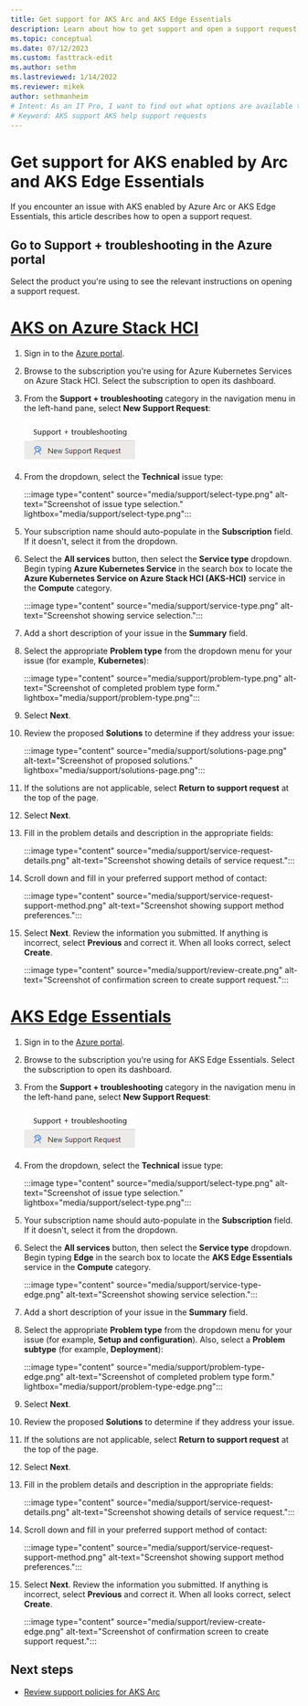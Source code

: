 ```yaml
---
title: Get support for AKS Arc and AKS Edge Essentials
description: Learn about how to get support and open a support request for AKS enabled by Azure Arc or AKS Edge Essentials.
ms.topic: conceptual
ms.date: 07/12/2023
ms.custom: fasttrack-edit
ms.author: sethm 
ms.lastreviewed: 1/14/2022
ms.reviewer: mikek
author: sethmanheim
# Intent: As an IT Pro, I want to find out what options are available to get help and support, such as creating a ticket.
# Keyword: AKS support AKS help support requests
---
```


# Get support for AKS enabled by Arc and AKS Edge Essentials

If you encounter an issue with AKS enabled by Azure Arc or AKS Edge Essentials, this article describes how to open a support request.

## Go to Support + troubleshooting in the Azure portal

Select the product you're using to see the relevant instructions on opening a support request.

# [AKS on Azure Stack HCI](#tab/akshci)

1. Sign in to the [Azure portal](https://portal.azure.com).
1. Browse to the subscription you're using for Azure Kubernetes Services on Azure Stack HCI. Select the subscription to open its dashboard.
1. From the **Support + troubleshooting** category in the navigation menu in the left-hand pane, select **New Support Request**:

    ![Screenshot of the Azure portal Help and Support sidebar.](media/support/new-support-request-sidebar.png)

1. From the dropdown, select the **Technical** issue type:

    :::image type="content" source="media/support/select-type.png" alt-text="Screenshot of issue type selection." lightbox="media/support/select-type.png":::

1. Your subscription name should auto-populate in the **Subscription** field. If it doesn't, select it from the dropdown.

1. Select the **All services** button, then select the **Service type** dropdown. Begin typing **Azure Kubernetes Service** in the search box to locate the **Azure Kubernetes Service on Azure Stack HCI (AKS-HCI)** service in the **Compute** category.

    :::image type="content" source="media/support/service-type.png" alt-text="Screenshot showing service selection.":::

1. Add a short description of your issue in the **Summary** field.

1. Select the appropriate **Problem type** from the dropdown menu for your issue (for example, **Kubernetes**):

    :::image type="content" source="media/support/problem-type.png" alt-text="Screenshot of completed problem type form." lightbox="media/support/problem-type.png":::

1. Select **Next**.

1. Review the proposed **Solutions** to determine if they address your issue:

    :::image type="content" source="media/support/solutions-page.png" alt-text="Screenshot of proposed solutions." lightbox="media/support/solutions-page.png":::

1. If the solutions are not applicable, select **Return to support request** at the top of the page.

1. Select **Next**.

1. Fill in the problem details and description in the appropriate fields: 

    :::image type="content" source="media/support/service-request-details.png" alt-text="Screenshot showing details of service request.":::

1. Scroll down and fill in your preferred support method of contact:

    :::image type="content" source="media/support/service-request-support-method.png" alt-text="Screenshot showing support method preferences.":::

1. Select **Next**. Review the information you submitted. If anything is incorrect, select **Previous** and correct it. When all looks correct, select **Create**.

    :::image type="content" source="media/support/review-create.png" alt-text="Screenshot of confirmation screen to create support request.":::

# [AKS Edge Essentials](#tab/aksee)

1. Sign in to the [Azure portal](https://portal.azure.com).
1. Browse to the subscription you're using for AKS Edge Essentials. Select the subscription to open its dashboard.
1. From the **Support + troubleshooting** category in the navigation menu in the left-hand pane, select **New Support Request**:

    ![Screenshot of the Azure portal Help and Support sidebar.](media/support/new-support-request-sidebar.png)

1. From the dropdown, select the **Technical** issue type:

    :::image type="content" source="media/support/select-type.png" alt-text="Screenshot of issue type selection." lightbox="media/support/select-type.png":::

1. Your subscription name should auto-populate in the **Subscription** field. If it doesn't, select it from the dropdown.

1. Select the **All services** button, then select the **Service type** dropdown. Begin typing **Edge** in the search box to locate the **AKS Edge Essentials** service in the **Compute** category.

    :::image type="content" source="media/support/service-type-edge.png" alt-text="Screenshot showing service selection.":::

1. Add a short description of your issue in the **Summary** field.

1. Select the appropriate **Problem type** from the dropdown menu for your issue (for example, **Setup and configuration**). Also, select a **Problem subtype** (for example, **Deployment**):

    :::image type="content" source="media/support/problem-type-edge.png" alt-text="Screenshot of completed problem type form." lightbox="media/support/problem-type-edge.png":::

1. Select **Next**.

1. Review the proposed **Solutions** to determine if they address your issue.

1. If the solutions are not applicable, select **Return to support request** at the top of the page.

1. Select **Next**.

1. Fill in the problem details and description in the appropriate fields: 

    :::image type="content" source="media/support/service-request-details.png" alt-text="Screenshot showing details of service request.":::

1. Scroll down and fill in your preferred support method of contact:

    :::image type="content" source="media/support/service-request-support-method.png" alt-text="Screenshot showing support method preferences.":::

1. Select **Next**. Review the information you submitted. If anything is incorrect, select **Previous** and correct it. When all looks correct, select **Create**.

    :::image type="content" source="media/support/review-create-edge.png" alt-text="Screenshot of confirmation screen to create support request.":::

## Next steps

- [Review support policies for AKS Arc](./support-policies.md)
